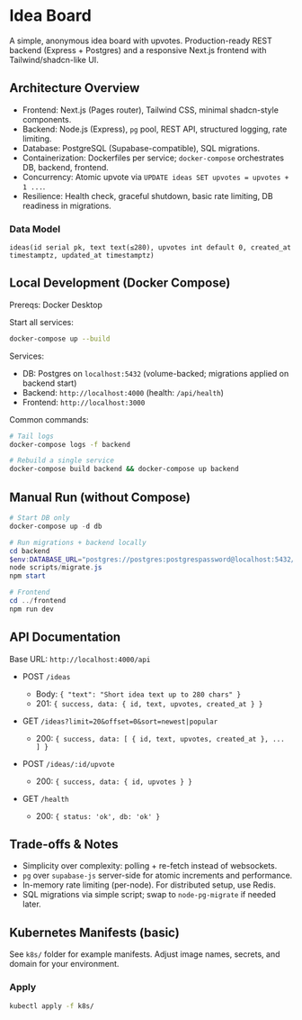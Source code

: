# Idea Board

A simple, anonymous idea board with upvotes. Production-ready REST backend (Express + Postgres) and a responsive Next.js frontend with Tailwind/shadcn-like UI.

## Architecture Overview

- Frontend: Next.js (Pages router), Tailwind CSS, minimal shadcn-style components.
- Backend: Node.js (Express), `pg` pool, REST API, structured logging, rate limiting.
- Database: PostgreSQL (Supabase-compatible), SQL migrations.
- Containerization: Dockerfiles per service; `docker-compose` orchestrates DB, backend, frontend.
- Concurrency: Atomic upvote via `UPDATE ideas SET upvotes = upvotes + 1 ...`.
- Resilience: Health check, graceful shutdown, basic rate limiting, DB readiness in migrations.

### Data Model
`ideas(id serial pk, text text(≤280), upvotes int default 0, created_at timestamptz, updated_at timestamptz)`

## Local Development (Docker Compose)

Prereqs: Docker Desktop

Start all services:
```bash
docker-compose up --build
```

Services:
- DB: Postgres on `localhost:5432` (volume-backed; migrations applied on backend start)
- Backend: `http://localhost:4000` (health: `/api/health`)
- Frontend: `http://localhost:3000`

Common commands:
```bash
# Tail logs
docker-compose logs -f backend

# Rebuild a single service
docker-compose build backend && docker-compose up backend
```

## Manual Run (without Compose)
```powershell
# Start DB only
docker-compose up -d db

# Run migrations + backend locally
cd backend
$env:DATABASE_URL="postgres://postgres:postgrespassword@localhost:5432/ideaboard"
node scripts/migrate.js
npm start

# Frontend
cd ../frontend
npm run dev
```

## API Documentation

Base URL: `http://localhost:4000/api`

- POST `/ideas`
  - Body: `{ "text": "Short idea text up to 280 chars" }`
  - 201: `{ success, data: { id, text, upvotes, created_at } }`

- GET `/ideas?limit=20&offset=0&sort=newest|popular`
  - 200: `{ success, data: [ { id, text, upvotes, created_at }, ... ] }`

- POST `/ideas/:id/upvote`
  - 200: `{ success, data: { id, upvotes } }`

- GET `/health`
  - 200: `{ status: 'ok', db: 'ok' }`

## Trade-offs & Notes

- Simplicity over complexity: polling + re-fetch instead of websockets.
- `pg` over `supabase-js` server-side for atomic increments and performance.
- In-memory rate limiting (per-node). For distributed setup, use Redis.
- SQL migrations via simple script; swap to `node-pg-migrate` if needed later.

## Kubernetes Manifests (basic)

See `k8s/` folder for example manifests. Adjust image names, secrets, and domain for your environment.

### Apply
```bash
kubectl apply -f k8s/
```


